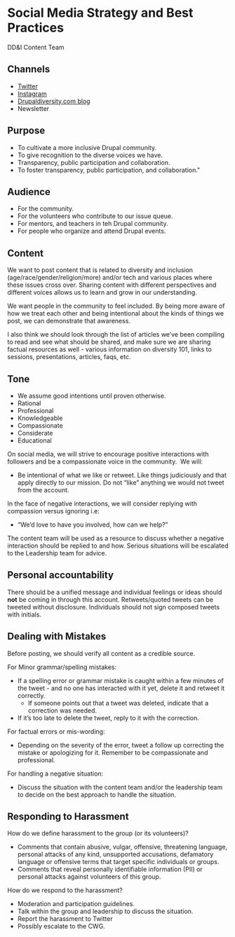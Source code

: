 # Social Media Strategy and Best Practices
DD&I Content Team

## Channels
- [Twitter](https://twitter.com/drupaldiversity, "Drupal Diversity Twitter")
- [Instagram](https://www.instagram.com/drupaldiversity/, "Drupal Diversity Instagram" )
- [Drupaldiversity.com blog](https://drupaldiversity.github.io/, "Drupal Diversity Blog")
- Newsletter 

## Purpose

- To cultivate a more inclusive Drupal community.
- To give recognition to the diverse voices we have.
- Transparency, public participation and collaboration.
- To foster transparency, public participation, and collaboration."

## Audience

- For the community.
- For the volunteers who contribute to our issue queue.
- For mentors, and teachers in teh Drupal community.
- For people who organize and attend Drupal events.

## Content

We want to post content that is related to diversity and inclusion (age/race/gender/religion/more) and/or tech and various places where these issues cross over. Sharing content with different perspectives and different voices allows us to learn and grow in our understanding.

We want people in the community to feel included. By being more aware of how we treat each other and being intentional about the kinds of things we post, we can demonstrate that awareness.

I also think we should look through the list of articles we’ve been compiling to read and see what should be shared, and make sure we are sharing factual resources as well - various information on diversity 101, links to sessions, presentations, articles, faqs, etc.  

## Tone

- We assume good intentions until proven otherwise.
- Rational
- Professional
- Knowledgeable
- Compassionate
- Considerate
- Educational

On social media, we will strive to encourage positive interactions with followers and be a compassionate voice in the community.
 We will:
- Be intentional of what we like or retweet.  Like things judiciously and that apply directly to our mission. Do not “like” anything we would not tweet from the account.

In the face of negative interactions, we will consider replying with compassion versus ignoring i.e:
  - “We’d love to have you involved, how can we help?”

The content team will be used as a resource to discuss whether a negative interaction should be replied to and how. Serious situations will be escalated to the Leadership team for advice.


## Personal accountability

There should be a unified message and individual feelings or ideas should **not** be coming in through this account. Retweets/quoted tweets can be tweeted without disclosure. Individuals should not sign composed tweets with initials.


## Dealing with Mistakes

Before posting, we should verify all content as a credible source.

For Minor grammar/spelling mistakes:
- If a spelling error or grammar mistake is caught within a few minutes of the tweet - and no one has interacted with it yet, delete it and retweet it correctly.
  - If someone points out that a tweet was deleted, indicate that a correction was needed.
- If it’s too late to delete the tweet, reply to it with the correction.

For factual errors or mis-wording:
- Depending on the severity of the error, tweet a follow up correcting the mistake or apologizing for it. Remember to be compassionate and professional.

For handling a negative situation:
- Discuss the situation with the content team and/or the leadership team to decide on the best approach to handle the situation.

## Responding to Harassment

How do we define harassment to the group (or its volunteers)?
- Comments that contain abusive, vulgar, offensive, threatening language, personal attacks of any kind, unsupported accusations, defamatory language or offensive terms that target specific individuals or groups.
- Comments that reveal personally identifiable information (PII) or personal attacks against volunteers of this group.

How do we respond to the harassment?
- Moderation and participation guidelines.
- Talk within the group and leadership to discuss the situation.
- Report the harassment to Twitter
- Possibly escalate to the CWG.

